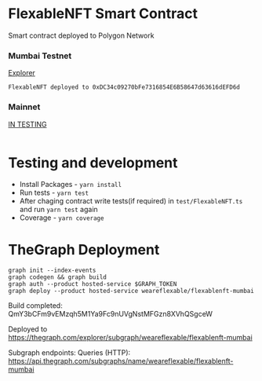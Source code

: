 # FlexableNFT Smart Contract

Smart contract deployed to Polygon Network

### Mumbai Testnet
[Explorer](https://mumbai.polygonscan.com/address/0xDC34c09270bFe7316854E6B58647d63616dEFD6d#code)
```
FlexableNFT deployed to 0xDC34c09270bFe7316854E6B58647d63616dEFD6d
```
### Mainnet

[IN TESTING]()
```
```

# Testing and development

- Install Packages - `yarn install`
- Run tests - `yarn test`
- After chaging contract write tests(if required) in `test/FlexableNFT.ts` and run `yarn test` again
- Coverage - `yarn coverage`

# TheGraph Deployment

```
graph init --index-events
graph codegen && graph build
graph auth --product hosted-service $GRAPH_TOKEN
graph deploy --product hosted-service weareflexable/flexablenft-mumbai
```

Build completed: QmY3bCFm9vEMzqh5M1Ya9Fc9nUVgNstMFGzn8XVhQSgceW

Deployed to https://thegraph.com/explorer/subgraph/weareflexable/flexablenft-mumbai

Subgraph endpoints:
Queries (HTTP):     https://api.thegraph.com/subgraphs/name/weareflexable/flexablenft-mumbai